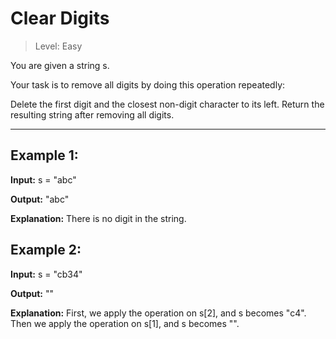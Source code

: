 # Clear Digits

> Level: Easy

You are given a string s.

Your task is to remove all digits by doing this operation repeatedly:

Delete the first digit and the closest non-digit character to its left.
Return the resulting string after removing all digits.

---

## Example 1:

**Input:** s = "abc"

**Output:** "abc"

**Explanation:** There is no digit in the string.


## Example 2:

**Input:** s = "cb34"

**Output:** ""

**Explanation:** First, we apply the operation on s[2], and s becomes "c4". Then we apply the operation on s[1], and s becomes "".